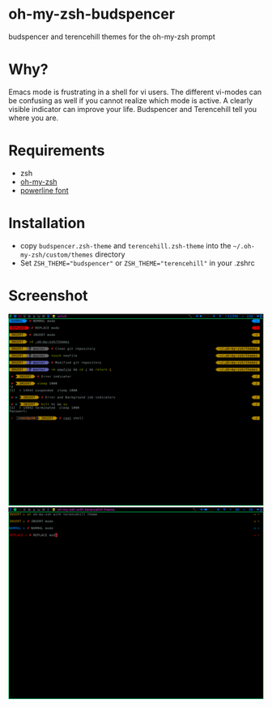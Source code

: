oh-my-zsh-budspencer
====================

budspencer and terencehill themes for the oh-my-zsh prompt

# Why?
Emacs mode is frustrating in a shell for vi users. The different vi-modes can be
confusing as well if you cannot realize which mode is active. A clearly visible
indicator can improve your life. Budspencer and Terencehill tell you where you are.

# Requirements
* zsh
* [oh-my-zsh][1]
* [powerline font][2]

# Installation
* copy ```budspencer.zsh-theme``` and ```terencehill.zsh-theme``` 
    into the ```~/.oh-my-zsh/custom/themes``` directory
* Set ```ZSH_THEME="budspencer"``` or ```ZSH_THEME="terencehill"``` in your
    .zshrc

# Screenshot

![screenshot](https://raw.githubusercontent.com/tannhuber/oh-my-zsh-budspencer/master/budspencer.png)
![screenshot](https://raw.githubusercontent.com/tannhuber/oh-my-zsh-budspencer/master/terencehill.png)

[1]: https://github.com/robbyrussell/oh-my-zsh
[2]: https://github.com/Lokaltog/powerline-fonts
